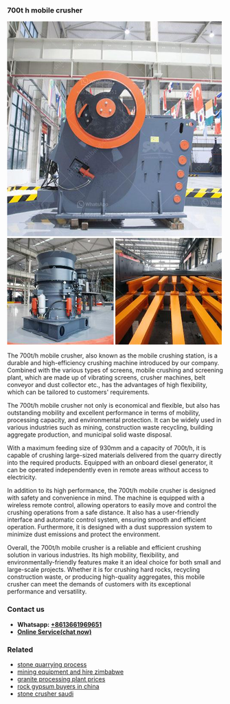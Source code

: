 <h3>700t h mobile crusher</h3><img src='1708589140.jpg' alt=''><p>The 700t/h mobile crusher, also known as the mobile crushing station, is a durable and high-efficiency crushing machine introduced by our company. Combined with the various types of screens, mobile crushing and screening plant, which are made up of vibrating screens, crusher machines, belt conveyor and dust collector etc., has the advantages of high flexibility, which can be tailored to customers' requirements.</p><p>The 700t/h mobile crusher not only is economical and flexible, but also has outstanding mobility and excellent performance in terms of mobility, processing capacity, and environmental protection. It can be widely used in various industries such as mining, construction waste recycling, building aggregate production, and municipal solid waste disposal.</p><p>With a maximum feeding size of 930mm and a capacity of 700t/h, it is capable of crushing large-sized materials delivered from the quarry directly into the required products. Equipped with an onboard diesel generator, it can be operated independently even in remote areas without access to electricity.</p><p>In addition to its high performance, the 700t/h mobile crusher is designed with safety and convenience in mind. The machine is equipped with a wireless remote control, allowing operators to easily move and control the crushing operations from a safe distance. It also has a user-friendly interface and automatic control system, ensuring smooth and efficient operation. Furthermore, it is designed with a dust suppression system to minimize dust emissions and protect the environment.</p><p>Overall, the 700t/h mobile crusher is a reliable and efficient crushing solution in various industries. Its high mobility, flexibility, and environmentally-friendly features make it an ideal choice for both small and large-scale projects. Whether it is for crushing hard rocks, recycling construction waste, or producing high-quality aggregates, this mobile crusher can meet the demands of customers with its exceptional performance and versatility.</p><h3>Contact us</h3><ul><li><strong>Whatsapp:&nbsp;<a href="https://wa.me/8613661969651">+8613661969651</a></strong></li><li><a href="https://swt.shibang-china.com/?git&amp;zhl&amp;700t h mobile crusher"><strong>Online Service(chat now)</strong></a></li></ul><h3>Related</h3><ul><li><a href='stone quarrying process.md'>stone quarrying process</a></li><li><a href='mining equipment and hire zimbabwe.md'>mining equipment and hire zimbabwe</a></li><li><a href='granite processing plant prices.md'>granite processing plant prices</a></li><li><a href='rock gypsum buyers in china.md'>rock gypsum buyers in china</a></li><li><a href='stone crusher saudi.md'>stone crusher saudi</a></li></ul>
